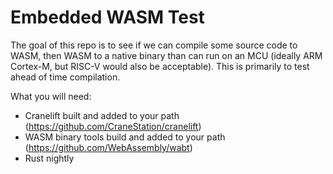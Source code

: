 Embedded WASM Test
=================

The goal of this repo is to see if we can compile some source code to WASM, then
WASM to a native binary than can run on an MCU (ideally ARM Cortex-M, but RISC-V
would also be acceptable). This is primarily to test ahead of time compilation.

What you will need:
 - Cranelift built and added to your path (https://github.com/CraneStation/cranelift)
 - WASM binary tools build and added to your path (https://github.com/WebAssembly/wabt)
 - Rust nightly
